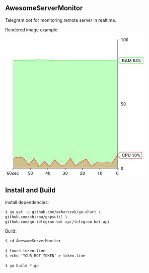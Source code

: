 ## AwesomeServerMonitor
Telegram bot for monitoring remote server in realtime.

Rendered image example:

[![screenshot](https://github.com/WinPooh32/AwesomeServerMonitor/raw/readmedata/photo_2017-08-07_15-21-32.jpg)]()

## Install and Build
Install dependencies:
```
$ go get -u github.com/wcharczuk/go-chart \
github.com/shirou/gopsutil \
github.com/go-telegram-bot-api/telegram-bot-api
```
Build:
```
$ cd AwesomeServerMonitor

$ touch token.line
$ echo 'YOUR_BOT_TOKEN' > token.line

$ go build *.go
```

